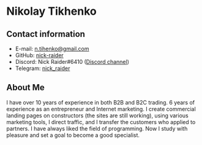 # Nikolay Tikhenko

## Contact information
* E-mail: [n.tihenko@gmail.com](mailto:n.tihenko@gmail.com)
* GitHub: [nick-raider](https://github.com/nick-raider)
* Discord: Nick Raider#6410 ([Discord channel](https://discord.gg/ADWt8vpX))
* Telegram: [nick_raider](https://t.me/nick_raider)

## About Me
I have over 10 years of experience in both B2B and B2C trading. 6 years of experience as an entrepreneur and Internet marketing. I create commercial landing pages on constructors (the sites are still working), using various marketing tools, I direct traffic, and I transfer the customers who applied to partners. I have always liked the field of programming. Now I study with pleasure and set a goal to become a good specialist.